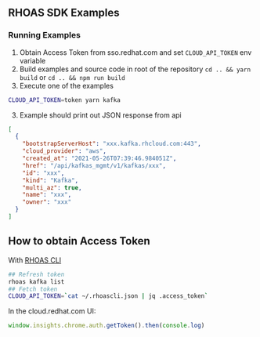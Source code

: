## RHOAS SDK Examples

### Running Examples

1. Obtain Access Token from sso.redhat.com and set `CLOUD_API_TOKEN` env variable 
2. Build examples and source code in root of the repository
`cd .. && yarn build` or `cd .. && npm run build`
2. Execute one of the examples

```bash
CLOUD_API_TOKEN=token yarn kafka
```

3. Example should print out JSON response from api
```json
[
  {
    "bootstrapServerHost": "xxx.kafka.rhcloud.com:443",
    "cloud_provider": "aws",
    "created_at": "2021-05-26T07:39:46.984051Z",
    "href": "/api/kafkas_mgmt/v1/kafkas/xxx",
    "id": "xxx",
    "kind": "Kafka",
    "multi_az": true,
    "name": "xxx",
    "owner": "xxx"
  }
]
```

## How to obtain Access Token

With [RHOAS CLI](https://github.com/redhat-developer/app-services-cli)
```bash
## Refresh token
rhoas kafka list 
## Fetch token
CLOUD_API_TOKEN=`cat ~/.rhoascli.json | jq .access_token`
```

In the cloud.redhat.com UI:
```js
window.insights.chrome.auth.getToken().then(console.log)
```

